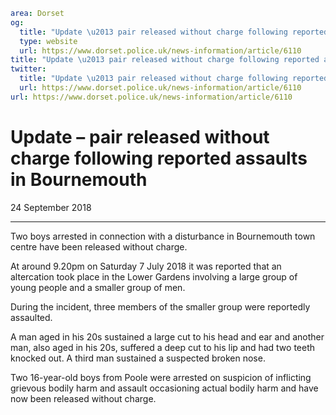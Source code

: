 ```yaml
area: Dorset
og:
  title: "Update \u2013 pair released without charge following reported assaults in Bournemouth"
  type: website
  url: https://www.dorset.police.uk/news-information/article/6110
title: "Update \u2013 pair released without charge following reported assaults in Bournemouth |"
twitter:
  title: "Update \u2013 pair released without charge following reported assaults in Bournemouth"
  url: https://www.dorset.police.uk/news-information/article/6110
url: https://www.dorset.police.uk/news-information/article/6110
```

# Update – pair released without charge following reported assaults in Bournemouth

24 September 2018

* * *

Two boys arrested in connection with a disturbance in Bournemouth town centre have been released without charge.

At around 9.20pm on Saturday 7 July 2018 it was reported that an altercation took place in the Lower Gardens involving a large group of young people and a smaller group of men.

During the incident, three members of the smaller group were reportedly assaulted.

A man aged in his 20s sustained a large cut to his head and ear and another man, also aged in his 20s, suffered a deep cut to his lip and had two teeth knocked out. A third man sustained a suspected broken nose.

Two 16-year-old boys from Poole were arrested on suspicion of inflicting grievous bodily harm and assault occasioning actual bodily harm and have now been released without charge.
